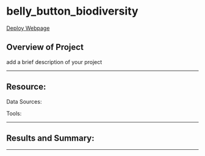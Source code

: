 # belly_button_biodiversity

[Deploy Webpage](https://bishopce16.github.io/belly_button_biodiversity/)

## Overview of Project
add a brief description of your project

---

## Resource:

Data Sources:

Tools:
 
---

## Results and Summary:


---
